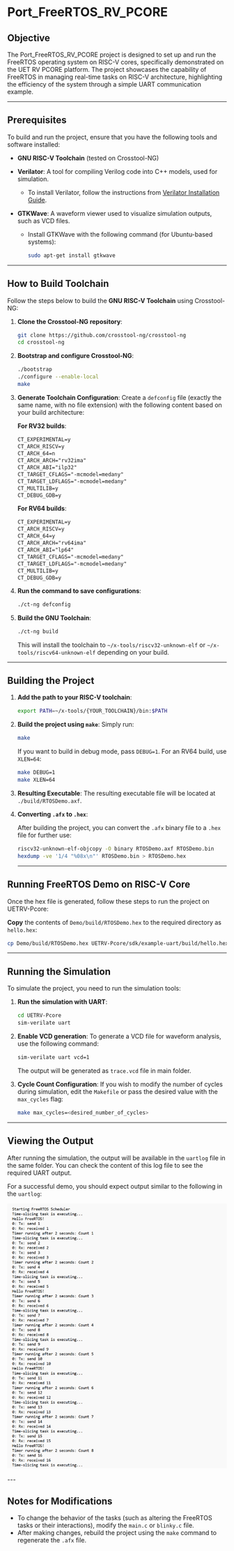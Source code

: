 # **Port_FreeRTOS_RV_PCORE**

## **Objective**

The Port_FreeRTOS_RV_PCORE project is designed to set up and run the FreeRTOS operating system on RISC-V cores, specifically demonstrated on the UET RV PCORE platform. The project showcases the capability of FreeRTOS in managing real-time tasks on RISC-V architecture, highlighting the efficiency of the system through a simple UART communication example.

---

## **Prerequisites**

To build and run the project, ensure that you have the following tools and software installed:

- **GNU RISC-V Toolchain** (tested on Crosstool-NG)
- **Verilator**: A tool for compiling Verilog code into C++ models, used for simulation.
  - To install Verilator, follow the instructions from [Verilator Installation Guide](https://verilator.org/).
  
- **GTKWave**: A waveform viewer used to visualize simulation outputs, such as VCD files.
  - Install GTKWave with the following command (for Ubuntu-based systems):
    
    ```bash
    sudo apt-get install gtkwave
    ```
---

## **How to Build Toolchain**

Follow the steps below to build the **GNU RISC-V Toolchain** using Crosstool-NG:

1. **Clone the Crosstool-NG repository**:
   ```bash
   git clone https://github.com/crosstool-ng/crosstool-ng
   cd crosstool-ng
   ```

2. **Bootstrap and configure Crosstool-NG**:
   ```bash
   ./bootstrap
   ./configure --enable-local
   make
   ```

3. **Generate Toolchain Configuration**:
   Create a `defconfig` file (exactly the same name, with no file extension) with the following content based on your build architecture:

   **For RV32 builds**:
   ```text
   CT_EXPERIMENTAL=y
   CT_ARCH_RISCV=y
   CT_ARCH_64=n
   CT_ARCH_ARCH="rv32ima"
   CT_ARCH_ABI="ilp32"
   CT_TARGET_CFLAGS="-mcmodel=medany"
   CT_TARGET_LDFLAGS="-mcmodel=medany"
   CT_MULTILIB=y
   CT_DEBUG_GDB=y
   ```

   **For RV64 builds**:
   ```text
   CT_EXPERIMENTAL=y
   CT_ARCH_RISCV=y
   CT_ARCH_64=y
   CT_ARCH_ARCH="rv64ima"
   CT_ARCH_ABI="lp64"
   CT_TARGET_CFLAGS="-mcmodel=medany"
   CT_TARGET_LDFLAGS="-mcmodel=medany"
   CT_MULTILIB=y
   CT_DEBUG_GDB=y
   ```

4. **Run the command to save configurations**:
   ```bash
   ./ct-ng defconfig
   ```

5. **Build the GNU Toolchain**:
   ```bash
   ./ct-ng build
   ```

   This will install the toolchain to `~/x-tools/riscv32-unknown-elf` or `~/x-tools/riscv64-unknown-elf` depending on your build.

---

## **Building the Project**

1. **Add the path to your RISC-V toolchain**:
   ```bash
   export PATH=~/x-tools/{YOUR_TOOLCHAIN}/bin:$PATH
   ```

2. **Build the project using `make`**:
   Simply run:
   ```bash
   make
   ```

   If you want to build in debug mode, pass `DEBUG=1`. For an RV64 build, use `XLEN=64`:
   ```bash
   make DEBUG=1
   make XLEN=64
   ```

3. **Resulting Executable**:
   The resulting executable file will be located at `./build/RTOSDemo.axf`.
   
4. **Converting `.afx` to `.hex`**:

    After building the project, you can convert the `.afx` binary file to a `.hex` file for further use:
   
      ```bash
      riscv32-unknown-elf-objcopy -O binary RTOSDemo.axf RTOSDemo.bin
      hexdump -ve '1/4 "%08x\n"' RTOSDemo.bin > RTOSDemo.hex
      ```
   ---

## **Running FreeRTOS Demo on RISC-V Core**

Once the hex file is generated, follow these steps to run the project on UETRV-Pcore:

**Copy** the contents of `Demo/build/RTOSDemo.hex` to the required directory as `hello.hex`:
```bash
cp Demo/build/RTOSDemo.hex UETRV-Pcore/sdk/example-uart/build/hello.hex
```

---

## **Running the Simulation**

To simulate the project, you need to run the simulation tools:

1. **Run the simulation with UART**:
   ```bash
   cd UETRV-Pcore
   sim-verilate uart
   ```

2. **Enable VCD generation**:
   To generate a VCD file for waveform analysis, use the following command:
   ```bash
   sim-verilate uart vcd=1
   ```
   The output will be generated as `trace.vcd` file in main folder.
   
4. **Cycle Count Configuration**:
   If you wish to modify the number of cycles during simulation, edit the `Makefile` or pass the desired value with the `max_cycles` flag:
   ```bash
   make max_cycles=<desired_number_of_cycles>
   ```

---

## **Viewing the Output**

After running the simulation, the output will be available in the `uartlog` file in the same folder. You can check the content of this log file to see the required UART output.

For a successful demo, you should expect output similar to the following in the `uartlog`:

<p align="center">
  <img src="output/out.png" alt="Log file Output" width="600"/>
</p>
---

## **Notes for Modifications**

- To change the behavior of the tasks (such as altering the FreeRTOS tasks or their interactions), modify the `main.c` or `blinky.c` file.
- After making changes, rebuild the project using the `make` command to regenerate the `.afx` file.


